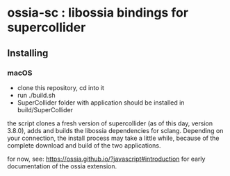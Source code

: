 # ossia-sc : libossia bindings for supercollider

## Installing

### macOS

- clone this repository, cd into it
- run ./build.sh
- SuperCollider folder with application should be installed in build/SuperCollider

the script clones a fresh version of supercollider (as of this day, version 3.8.0), adds and builds the libossia dependencies for sclang. Depending on your connection, the install process may take a little while, because of the complete download and build of the two applications.

for now, see: https://ossia.github.io/?javascript#introduction for early documentation of the ossia extension.
